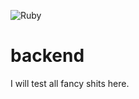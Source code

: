 ![Ruby](https://github.com/robturtle/backend/workflows/Ruby/badge.svg)

# backend

I will test all fancy shits here.
